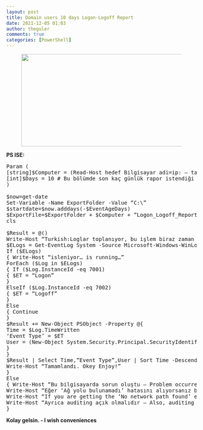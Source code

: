 ```yaml
---
layout: post
title: Domain users 10 days Logon-Logoff Report
date: 2021-12-05 01:03
author: theguler
comments: true
categories: [PowerShell]
---
```

<!-- wp:image {"id":333,"width":435,"height":244,"sizeSlug":"large","linkDestination":"none"} -->
<figure class="wp-block-image size-large is-resized"><img src="https://farukguler.com/assets/post_images/powershell-4-sdn.jpg?w=1024" alt="" class="wp-image-333" width="435" height="244" /></figure>
<!-- /wp:image -->

<!-- wp:paragraph -->
<p><strong>PS ISE:</strong></p>
<!-- /wp:paragraph -->

<!-- wp:preformatted -->
<pre class="wp-block-preformatted">Param (
[string]$Computer = (Read-Host hedef Bilgisayar adi=ip: – target Computer name-ip ),
[int]$Days = 10 # Bu bölümde son kaç günlük rapor istendiği belirtilir. Örnekte son 10 günlüK – In the example the last 10 days
)

$now=get-date
Set-Variable -Name ExportFolder -Value “C:\”
$startdate=$now.adddays(-$EventAgeDays)
$ExportFile=$ExportFolder + $Computer + “Logon_Logoff_Report__” + $now.ToString(“yyyy-MM-dd—hh-mm-ss”) + “.csv”
cls

$Result = @()
Write-Host “Turkish:Loglar toplanıyor, bu işlem biraz zaman alabilir… ENGLish: PLease Wait…”
$ELogs = Get-EventLog System -Source Microsoft-Windows-WinLogon -After (Get-Date).AddDays(-$Days) -ComputerName $Computer
If ($ELogs)
{ Write-Host “isleniyor… is running…”
ForEach ($Log in $ELogs)
{ If ($Log.InstanceId -eq 7001)
{ $ET = “Logon”
}
ElseIf ($Log.InstanceId -eq 7002)
{ $ET = “Logoff”
}
Else
{ Continue
}
$Result += New-Object PSObject -Property @{
Time = $Log.TimeWritten
‘Event Type’ = $ET
User = (New-Object System.Security.Principal.SecurityIdentifier $Log.ReplacementStrings[1]).Translate([System.Security.Principal.NTAccount])
}
}
$Result | Select Time,”Event Type”,User | Sort Time -Descending | Export-CSV $ExportFile -NoTypeInformation
Write-Host “Tamamlandı. Okey Enjoy!”
}
Else
{ Write-Host “Bu bilgisayarda sorun oluştu – Problem occurred on this computer: $Computer.”
Write-Host “Eğer ‘Ağ yolu bulunamadı’ hatasını alıyorsanız bu bilgisayarda Remote Registry servisini başlatınız.”
Write-Host “If you are getting the ‘No network path found’ error, start the Remote Registry service on this computer.”
Write-Host “Ayrıca auditing açık olmalıdır – Also, auditing should be open.)”
}</pre>
<!-- /wp:preformatted -->

<!-- wp:paragraph -->
<p><strong>Kolay gelsin. - I wish conveniences</strong></p>
<!-- /wp:paragraph -->
